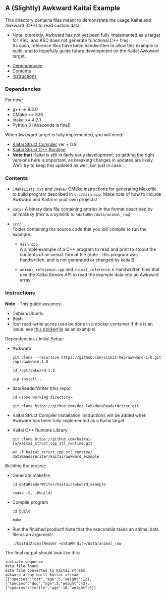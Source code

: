 ## A (Slightly) Awkward Kaitai Example

This directory contains files meant to demonstrate the usage Kaitai and Awkward (C++) to read custom data.  

- Note: currently, Awkward has not yet been fully implemented as a target for KSC, and KSC does not generate functional C++ files.  
As such, reference files have been handwritten to allow this example to build, and to hopefully guide future development on the Kaitai Awkward target.

* [Dependencies](#dependencies)
* [Contents](#contents)
* [Instructions](#instructions)

### Dependencies

For now:
- g++ => 9.3.0
- CMake >= 3.16
- make >= 4.2.1
- Python 3 (Anaconda is fine!)

When Awkward target is fully implemented, you will need:
- [Kaitai Struct Compiler](https://kaitai.io/#download)  ver = 0.9
- [Kaitai Struct C++ Runtime](https://github.com/kaitai-io/kaitai_struct_cpp_stl_runtime/tree/5958134ff51d629c30532004b4e50655b8763275)
- **Note that** Kaitai is still in fairly early development, so getting the right versions here is important, as breaking changes in updates are likely. We'll try to keep this updated as well, but just in case...

### Contents

* `CMakeLists.txt` and `cmake/`
  CMake instructions for generating Makefile to build program described in `src/main.cpp`. Make note of how to include Awkward and Kaitai in your own projects!

* `data/`
  A binary data file containing entries in the format described by animal.ksy (this is a symlink to `<dataRW>/data/animal_raw`)

* `src/`  
    Folder containing the source code that you will compile to run the example.

  - `main.cpp`  
    A simple example of a C++ program to read and print to stdout the contents of an `animal` format file (note - this program was handwritten, and is not generated or changed by kaitai!)

  - `animal_reference.cpp` and `animal_reference.h`
    Handwritten files that use the Kaitai Stream API to read the example data into an Awkward array

### Instructions

**Note** - This guide assumes:
- Debian/Ubuntu
- Bash
- /opt read-write acces (can be done in a docker container if this is an issue! see [this dockerfile](../../docker/Dockerfile) as an example)

Dependencies / Initial Setup:

- Awkward
  ```
  git clone --recursive https://github.com/scikit-hep/awkward-1.0.git /opt/awkward-1.0 
  
  cd /opt/awkward-1.0 
  
  pip install .
  ```

- dataReaderWriter (this repo)
  ```
  cd <some working directory> 

  git clone https://github.com/det-lab/dataReaderWriter.git
  ```

- Kaitai Struct Compiler
  Installation instructions will be added when Awkward has been fully implemented as a Kaitai target

- Kaitai C++ Runtime Library
  ```
  git clone https://github.com/kaitai-io/kaitai_struct_cpp_stl_runtime.git

  mv -f kaitai_struct_cpp_stl_runtime/ dataReaderWriter/kaitai/awkward_example  
  ```
  
Building the project:

- Generate makefile
  ```
  cd dataReaderWriter/kaitai/awkward_example

  cmake -S. -Bbuild/
  ```

- Compile program 
  ```
  cd build

  make
  ```

- Run the finished product! Note that the executable takes an animal data file as an argument:
  ```
  ./kaitaiAnimalReader <dataRW dir>/data/animal_raw
  ```

The final output should look like this:
```
initiate sequence
data file found
data file converted to kaitai stream
awkward array built kaitai stream
[{"species":"cat","age":5,"weight":12},{"species":"dog","age":3,"weight":43},{"species":"turtle","age":10,"weight":5}]
```